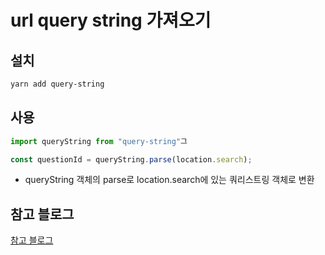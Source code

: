 # url query string 가져오기

## 설치

```bash
yarn add query-string
```

## 사용

```jsx
import queryString from "query-string"그

const questionId = queryString.parse(location.search);
```

-   queryString 객체의 parse로 location.search에 있는 쿼리스트링 객체로 변환

## 참고 블로그

[참고 블로그](https://justmakeyourself.tistory.com/entry/querystring-path-of-react-router)
